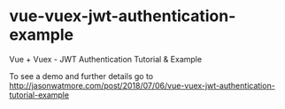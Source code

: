 # vue-vuex-jwt-authentication-example

Vue + Vuex - JWT Authentication Tutorial & Example

To see a demo and further details go to http://jasonwatmore.com/post/2018/07/06/vue-vuex-jwt-authentication-tutorial-example